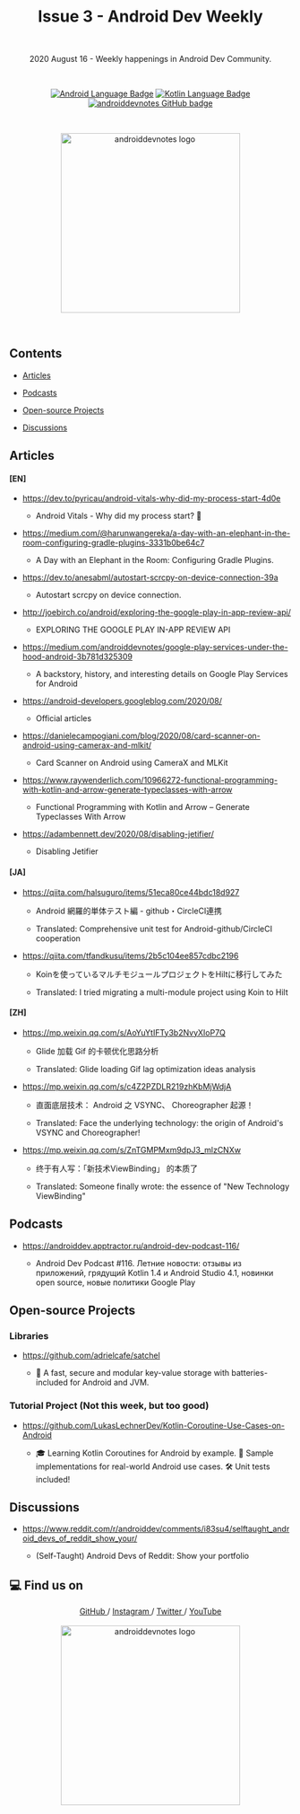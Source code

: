 <h1 align="center">Issue 3 - Android Dev Weekly</h1></br>

<p align="center">
2020 August 16 - Weekly happenings in Android Dev Community.
</p>
<br>

<p align="center">
  <a href="#"><img alt="Android Language Badge" src="https://badgen.net/badge/OS/Android?icon=https://raw.githubusercontent.com/androiddevnotes/awesome-android-kotlin-apps/master/assets/android.svg&color=3ddc84"/></a>
  <a href="#"><img alt="Kotlin Language Badge" src="https://badgen.net/badge/language/Kotlin?icon=https://raw.githubusercontent.com/androiddevnotes/awesome-android-kotlin-apps/master/assets/kotlin.svg&color=f18e33"/></a>
  <a href="https://github.com/androiddevnotes"><img alt="androiddevnotes GitHub badge" src="https://badgen.net/badge/GitHub/androiddevnotes?icon=github&color=24292e"/></a>
</p>

<br>
<p align="center">
<img width="320px" src="https://github.com/androiddevnotes/android-dev-weekly/blob/master/assets/androiddevnotes.png" alt="androiddevnotes logo"></img>
</p><br>


## Contents

- [Articles](#articles)

- [Podcasts](#podcasts)

- [Open-source Projects](#open-source-projects)

- [Discussions](#discussions)

## Articles

#### [EN]

- https://dev.to/pyricau/android-vitals-why-did-my-process-start-4d0e

    - Android Vitals - Why did my process start? 🌄

- https://medium.com/@harunwangereka/a-day-with-an-elephant-in-the-room-configuring-gradle-plugins-3331b0be64c7

    - A Day with an Elephant in the Room: Configuring Gradle Plugins.

- https://dev.to/anesabml/autostart-scrcpy-on-device-connection-39a

    - Autostart scrcpy on device connection.

- http://joebirch.co/android/exploring-the-google-play-in-app-review-api/

    - EXPLORING THE GOOGLE PLAY IN-APP REVIEW API

- https://medium.com/androiddevnotes/google-play-services-under-the-hood-android-3b781d325309

    - A backstory, history, and interesting details on Google Play Services for Android

- https://android-developers.googleblog.com/2020/08/

    - Official articles

- https://danielecampogiani.com/blog/2020/08/card-scanner-on-android-using-camerax-and-mlkit/

    - Card Scanner on Android using CameraX and MLKit

- https://www.raywenderlich.com/10966272-functional-programming-with-kotlin-and-arrow-generate-typeclasses-with-arrow

    - Functional Programming with Kotlin and Arrow – Generate Typeclasses With Arrow

- https://adambennett.dev/2020/08/disabling-jetifier/

    - Disabling Jetifier


#### [JA]

- https://qiita.com/halsuguro/items/51eca80ce44bdc18d927

    - Android 網羅的単体テスト編 - github・CircleCI連携

    - Translated: Comprehensive unit test for Android-github/CircleCI cooperation

- https://qiita.com/tfandkusu/items/2b5c104ee857cdbc2196

    - Koinを使っているマルチモジュールプロジェクトをHiltに移行してみた

    - Translated: I tried migrating a multi-module project using Koin to Hilt   


#### [ZH]

- https://mp.weixin.qq.com/s/AoYuYtIFTy3b2NvyXIoP7Q

    - Glide 加载 Gif 的卡顿优化思路分析

    - Translated: Glide loading Gif lag optimization ideas analysis

- https://mp.weixin.qq.com/s/c4Z2PZDLR219zhKbMjWdjA

    - 直面底层技术： Android 之 VSYNC、 Choreographer 起源！

    - Translated: Face the underlying technology: the origin of Android's VSYNC and Choreographer!

- https://mp.weixin.qq.com/s/ZnTGMPMxm9dpJ3_mlzCNXw

    - 终于有人写：「新技术ViewBinding」 的本质了

    - Translated: Someone finally wrote: the essence of "New Technology ViewBinding"


## Podcasts
 
- https://androiddev.apptractor.ru/android-dev-podcast-116/

    - Android Dev Podcast #116. Летние новости: отзывы из приложений, грядущий Kotlin 1.4 и Android Studio 4.1, новинки open source, новые политики Google Play

## Open-source Projects

### Libraries

- https://github.com/adrielcafe/satchel

    - 🎒 A fast, secure and modular key-value storage with batteries-included for Android and JVM.

### Tutorial Project (Not this week, but too good)

- https://github.com/LukasLechnerDev/Kotlin-Coroutine-Use-Cases-on-Android

    - 🎓 Learning Kotlin Coroutines for Android by example. 🚀 Sample implementations for real-world Android use cases. 🛠 Unit tests included!

 
## Discussions

- https://www.reddit.com/r/androiddev/comments/i83su4/selftaught_android_devs_of_reddit_show_your/

    - (Self-Taught) Android Devs of Reddit: Show your portfolio


## :computer: Find us on

<div align="center">
	<a href="https://github.com/androiddevnotes"> GitHub </a> / <a href="https://www.instagram.com/androiddevnotes"> Instagram </a> / <a href="https://twitter.com/androiddevnotes"> Twitter </a> / <a href="https://www.youtube.com/channel/UCQATLaT0xKkSm-KKVQzpu0Q"> YouTube </a> 
	<br><br>
    <img width="320px" src="https://github.com/androiddevnotes/android-dev-weekly/blob/master/assets/androiddevnotes.png" alt="androiddevnotes logo"></img>
</div>